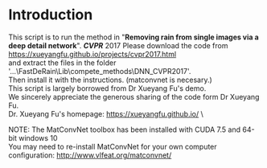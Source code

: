 # Introduction
This script is to run the method in "**Removing rain from single images via a deep detail network**". ***CVPR*** 2017
Please download the code from https://xueyangfu.github.io/projects/cvpr2017.html \
and extract the files in the folder '...\FastDeRain\Lib\compete_methods\DNN_CVPR2017'.\
Then install it with the instructions. (matconvnet is necesary.)\
This script is largely borrowed from Dr Xueyang Fu's demo.\
We sincerely appreciate the generous sharing of the code form Dr Xueyang Fu.\
Dr. Xueyang Fu's homepage: https://xueyangfu.github.io/ \

NOTE: The MatConvNet toolbox has been installed with CUDA 7.5 and 64-bit windows 10\
       You may need to re-install MatConvNet for your own computer configuration: http://www.vlfeat.org/matconvnet/ 
